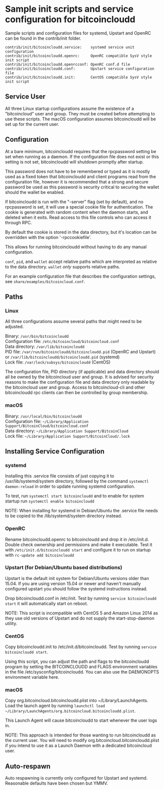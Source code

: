 Sample init scripts and service configuration for bitcoincloudd
==========================================================

Sample scripts and configuration files for systemd, Upstart and OpenRC
can be found in the contrib/init folder.

    contrib/init/bitcoincloudd.service:    systemd service unit configuration
    contrib/init/bitcoincloudd.openrc:     OpenRC compatible SysV style init script
    contrib/init/bitcoincloudd.openrcconf: OpenRC conf.d file
    contrib/init/bitcoincloudd.conf:       Upstart service configuration file
    contrib/init/bitcoincloudd.init:       CentOS compatible SysV style init script

Service User
---------------------------------

All three Linux startup configurations assume the existence of a "bitcoincloud" user
and group.  They must be created before attempting to use these scripts.
The macOS configuration assumes bitcoincloudd will be set up for the current user.

Configuration
---------------------------------

At a bare minimum, bitcoincloudd requires that the rpcpassword setting be set
when running as a daemon.  If the configuration file does not exist or this
setting is not set, bitcoincloudd will shutdown promptly after startup.

This password does not have to be remembered or typed as it is mostly used
as a fixed token that bitcoincloudd and client programs read from the configuration
file, however it is recommended that a strong and secure password be used
as this password is security critical to securing the wallet should the
wallet be enabled.

If bitcoincloudd is run with the "-server" flag (set by default), and no rpcpassword is set,
it will use a special cookie file for authentication. The cookie is generated with random
content when the daemon starts, and deleted when it exits. Read access to this file
controls who can access it through RPC.

By default the cookie is stored in the data directory, but it's location can be overridden
with the option '-rpccookiefile'.

This allows for running bitcoincloudd without having to do any manual configuration.

`conf`, `pid`, and `wallet` accept relative paths which are interpreted as
relative to the data directory. `wallet` *only* supports relative paths.

For an example configuration file that describes the configuration settings,
see `share/examples/bitcoincloud.conf`.

Paths
---------------------------------

### Linux

All three configurations assume several paths that might need to be adjusted.

Binary:              `/usr/bin/bitcoincloudd`  
Configuration file:  `/etc/bitcoincloud/bitcoincloud.conf`  
Data directory:      `/var/lib/bitcoincloudd`  
PID file:            `/var/run/bitcoincloudd/bitcoincloudd.pid` (OpenRC and Upstart) or `/var/lib/bitcoincloudd/bitcoincloudd.pid` (systemd)  
Lock file:           `/var/lock/subsys/bitcoincloudd` (CentOS)  

The configuration file, PID directory (if applicable) and data directory
should all be owned by the bitcoincloud user and group.  It is advised for security
reasons to make the configuration file and data directory only readable by the
bitcoincloud user and group.  Access to bitcoincloud-cli and other bitcoincloudd rpc clients
can then be controlled by group membership.

### macOS

Binary:              `/usr/local/bin/bitcoincloudd`  
Configuration file:  `~/Library/Application Support/BitcoinCloud/bitcoincloud.conf`  
Data directory:      `~/Library/Application Support/BitcoinCloud`  
Lock file:           `~/Library/Application Support/BitcoinCloud/.lock`  

Installing Service Configuration
-----------------------------------

### systemd

Installing this .service file consists of just copying it to
/usr/lib/systemd/system directory, followed by the command
`systemctl daemon-reload` in order to update running systemd configuration.

To test, run `systemctl start bitcoincloudd` and to enable for system startup run
`systemctl enable bitcoincloudd`

NOTE: When installing for systemd in Debian/Ubuntu the .service file needs to be copied to the /lib/systemd/system directory instead.

### OpenRC

Rename bitcoincloudd.openrc to bitcoincloudd and drop it in /etc/init.d.  Double
check ownership and permissions and make it executable.  Test it with
`/etc/init.d/bitcoincloudd start` and configure it to run on startup with
`rc-update add bitcoincloudd`

### Upstart (for Debian/Ubuntu based distributions)

Upstart is the default init system for Debian/Ubuntu versions older than 15.04. If you are using version 15.04 or newer and haven't manually configured upstart you should follow the systemd instructions instead.

Drop bitcoincloudd.conf in /etc/init.  Test by running `service bitcoincloudd start`
it will automatically start on reboot.

NOTE: This script is incompatible with CentOS 5 and Amazon Linux 2014 as they
use old versions of Upstart and do not supply the start-stop-daemon utility.

### CentOS

Copy bitcoincloudd.init to /etc/init.d/bitcoincloudd. Test by running `service bitcoincloudd start`.

Using this script, you can adjust the path and flags to the bitcoincloudd program by
setting the BITCOINCLOUDD and FLAGS environment variables in the file
/etc/sysconfig/bitcoincloudd. You can also use the DAEMONOPTS environment variable here.

### macOS

Copy org.bitcoincloud.bitcoincloudd.plist into ~/Library/LaunchAgents. Load the launch agent by
running `launchctl load ~/Library/LaunchAgents/org.bitcoincloud.bitcoincloudd.plist`.

This Launch Agent will cause bitcoincloudd to start whenever the user logs in.

NOTE: This approach is intended for those wanting to run bitcoincloudd as the current user.
You will need to modify org.bitcoincloud.bitcoincloudd.plist if you intend to use it as a
Launch Daemon with a dedicated bitcoincloud user.

Auto-respawn
-----------------------------------

Auto respawning is currently only configured for Upstart and systemd.
Reasonable defaults have been chosen but YMMV.
